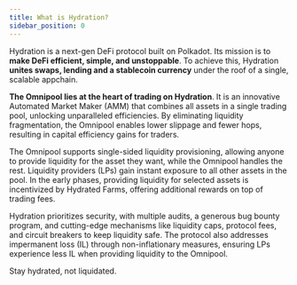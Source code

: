 ```yaml
---
title: What is Hydration?
sidebar_position: 0
---
```


Hydration is a next-gen DeFi protocol built on Polkadot. Its mission is to **make DeFi efficient, simple, and unstoppable**. To achieve this, Hydration **unites swaps, lending and a stablecoin currency** under the roof of a single, scalable appchain.

**The Omnipool lies at the heart of trading on Hydration**. It is an innovative Automated Market Maker (AMM) that combines all assets in a single trading pool, unlocking unparalleled efficiencies. By eliminating liquidity fragmentation, the Omnipool enables lower slippage and fewer hops, resulting in capital efficiency gains for traders.

The Omnipool supports single-sided liquidity provisioning, allowing anyone to provide liquidity for the asset they want, while the Omnipool handles the rest. Liquidity providers (LPs) gain instant exposure to all other assets in the pool. In the early phases, providing liquidity for selected assets is incentivized by Hydrated Farms, offering additional rewards on top of trading fees.

Hydration prioritizes security, with multiple audits, a generous bug bounty program, and cutting-edge mechanisms like liquidity caps, protocol fees, and circuit breakers to keep liquidity safe. The protocol also addresses impermanent loss (IL) through non-inflationary measures, ensuring LPs experience less IL when providing liquidity to the Omnipool.

Stay hydrated, not liquidated.
